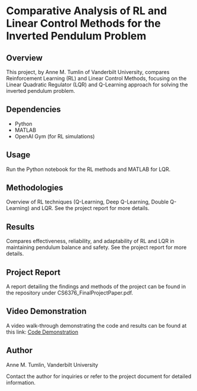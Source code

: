 # Comparative Analysis of RL and Linear Control Methods for the Inverted Pendulum Problem

## Overview
This project, by Anne M. Tumlin of Vanderbilt University, compares Reinforcement Learning (RL) and Linear Control Methods, focusing on the Linear Quadratic Regulator (LQR) and Q-Learning approach for solving the inverted pendulum problem.

## Dependencies
- Python
- MATLAB
- OpenAI Gym (for RL simulations)

## Usage
Run the Python notebook for the RL methods and MATLAB for LQR.

## Methodologies
Overview of RL techniques (Q-Learning, Deep Q-Learning, Double Q-Learning) and LQR. See the project report for more details.

## Results
Compares effectiveness, reliability, and adaptability of RL and LQR in maintaining pendulum balance and safety. See the project report for more details.

## Project Report
A report detailing the findings and methods of the project can be found in the repository under CS6376_FinalProjectPaper.pdf.

## Video Demonstration
A video walk-through demonstrating the code and results can be found at this link: [Code Demonstration](https://www.loom.com/share/ce40d76ab8ec486ea6296c0f44829fed?sid=8f22cecd-5101-495a-8094-6cc2114485fe)

## Author
Anne M. Tumlin, Vanderbilt University

Contact the author for inquiries or refer to the project document for detailed information.

